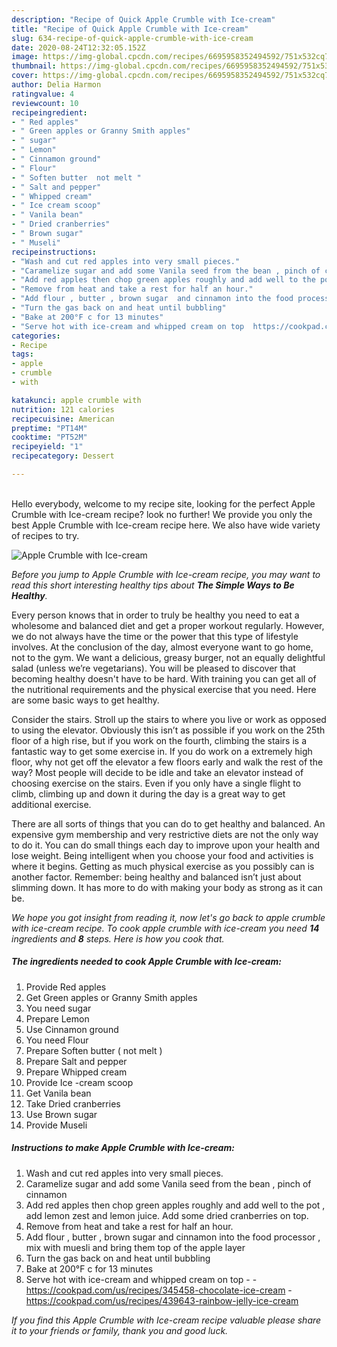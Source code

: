 ```yaml
---
description: "Recipe of Quick Apple Crumble with Ice-cream"
title: "Recipe of Quick Apple Crumble with Ice-cream"
slug: 634-recipe-of-quick-apple-crumble-with-ice-cream
date: 2020-08-24T12:32:05.152Z
image: https://img-global.cpcdn.com/recipes/6695958352494592/751x532cq70/apple-crumble-with-ice-cream-recipe-main-photo.jpg
thumbnail: https://img-global.cpcdn.com/recipes/6695958352494592/751x532cq70/apple-crumble-with-ice-cream-recipe-main-photo.jpg
cover: https://img-global.cpcdn.com/recipes/6695958352494592/751x532cq70/apple-crumble-with-ice-cream-recipe-main-photo.jpg
author: Delia Harmon
ratingvalue: 4
reviewcount: 10
recipeingredient:
- " Red apples"
- " Green apples or Granny Smith apples"
- " sugar"
- " Lemon"
- " Cinnamon ground"
- " Flour"
- " Soften butter  not melt "
- " Salt and pepper"
- " Whipped cream"
- " Ice cream scoop"
- " Vanila bean"
- " Dried cranberries"
- " Brown sugar"
- " Museli"
recipeinstructions:
- "Wash and cut red apples into very small pieces."
- "Caramelize sugar and add some Vanila seed from the bean , pinch of cinnamon"
- "Add red apples then chop green apples roughly and add well to the pot , add lemon zest and lemon juice. Add some dried cranberries on top."
- "Remove from heat and take a rest for half an hour."
- "Add flour , butter , brown sugar  and cinnamon into the food processor , mix with muesli and bring them top of the apple layer"
- "Turn the gas back on and heat until bubbling"
- "Bake at 200°F c for 13 minutes"
- "Serve hot with ice-cream and whipped cream on top  https://cookpad.com/us/recipes/345458-chocolate-ice-cream https://cookpad.com/us/recipes/439643-rainbow-jelly-ice-cream"
categories:
- Recipe
tags:
- apple
- crumble
- with

katakunci: apple crumble with 
nutrition: 121 calories
recipecuisine: American
preptime: "PT14M"
cooktime: "PT52M"
recipeyield: "1"
recipecategory: Dessert

---
```

<br>
Hello everybody, welcome to my recipe site, looking for the perfect Apple Crumble with Ice-cream recipe? look no further! We provide you only the best Apple Crumble with Ice-cream recipe here. We also have wide variety of recipes to try.
<br>


![Apple Crumble with Ice-cream](https://img-global.cpcdn.com/recipes/6695958352494592/751x532cq70/apple-crumble-with-ice-cream-recipe-main-photo.jpg)

<i>Before you jump to Apple Crumble with Ice-cream recipe, you may want to read this short interesting healthy tips about <strong>The Simple Ways to Be Healthy</strong>.</i>

Every person knows that in order to truly be healthy you need to eat a wholesome and balanced diet and get a proper workout regularly. However, we do not always have the time or the power that this type of lifestyle involves. At the conclusion of the day, almost everyone want to go home, not to the gym. We want a delicious, greasy burger, not an equally delightful salad (unless we’re vegetarians). You will be pleased to discover that becoming healthy doesn't have to be hard. With training you can get all of the nutritional requirements and the physical exercise that you need. Here are some basic ways to get healthy.

Consider the stairs. Stroll up the stairs to where you live or work as opposed to using the elevator. Obviously this isn’t as possible if you work on the 25th floor of a high rise, but if you work on the fourth, climbing the stairs is a fantastic way to get some exercise in. If you do work on a extremely high floor, why not get off the elevator a few floors early and walk the rest of the way? Most people will decide to be idle and take an elevator instead of choosing exercise on the stairs. Even if you only have a single flight to climb, climbing up and down it during the day is a great way to get additional exercise. 

There are all sorts of things that you can do to get healthy and balanced. An expensive gym membership and very restrictive diets are not the only way to do it. You can do small things each day to improve upon your health and lose weight. Being intelligent when you choose your food and activities is where it begins. Getting as much physical exercise as you possibly can is another factor. Remember: being healthy and balanced isn’t just about slimming down. It has more to do with making your body as strong as it can be. 


<i>We hope you got insight from reading it, now let's go back to apple crumble with ice-cream recipe. To cook apple crumble with ice-cream you need <strong>14</strong> ingredients and <strong>8</strong> steps. Here is how you cook that.
</i>

##### The ingredients needed to cook Apple Crumble with Ice-cream:

1. Provide  Red apples
1. Get  Green apples or Granny Smith apples
1. You need  sugar
1. Prepare  Lemon
1. Use  Cinnamon ground
1. You need  Flour
1. Prepare  Soften butter ( not melt )
1. Prepare  Salt and pepper
1. Prepare  Whipped cream
1. Provide  Ice -cream scoop
1. Get  Vanila bean
1. Take  Dried cranberries
1. Use  Brown sugar
1. Provide  Museli


##### Instructions to make Apple Crumble with Ice-cream:

1. Wash and cut red apples into very small pieces.
1. Caramelize sugar and add some Vanila seed from the bean , pinch of cinnamon
1. Add red apples then chop green apples roughly and add well to the pot , add lemon zest and lemon juice. Add some dried cranberries on top.
1. Remove from heat and take a rest for half an hour.
1. Add flour , butter , brown sugar  and cinnamon into the food processor , mix with muesli and bring them top of the apple layer
1. Turn the gas back on and heat until bubbling
1. Bake at 200°F c for 13 minutes
1. Serve hot with ice-cream and whipped cream on top -  - https://cookpad.com/us/recipes/345458-chocolate-ice-cream - https://cookpad.com/us/recipes/439643-rainbow-jelly-ice-cream


<i>If you find this Apple Crumble with Ice-cream recipe valuable please share it to your friends or family, thank you and good luck.</i>
